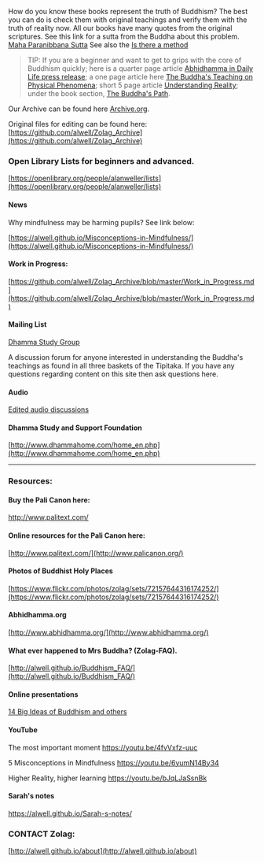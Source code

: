 How do you know these books represent the truth of Buddhism? The best you can do is check them with original teachings and verify them with the truth of reality now. All our books have many quotes from the original scriptures. See this link for a sutta from the Buddha about this problem. [Maha Paranibbana Sutta](https://github.com/alwell/Zolag_Archive/blob/master/Mah%C4%81parinibb%C4%81naSutta.md)
See also the [Is there a method](https://github.com/alwell/Zolag_Archive/blob/master/isthereamethod.md)

> TIP: If you are a beginner and want to get to grips with the core of Buddhism quickly; here is a quarter page article [Abhidhamma in Daily Life press release](https://github.com/alwell/Zolag_Archive/blob/master/Abhidhamma%20in%20Daily%20Life/ADL_PR.md); a one page article here [The Buddha's Teaching on Physical Phenomena](https://github.com/alwell/Zolag_Archive/blob/master/Physical%20phenomena-preface.md); short 5 page article [Understanding Reality](https://github.com/alwell/Zolag_Archive/tree/master/Understanding%20Reality/ur.md); under the book section, [The Buddha's Path](https://archive.org/details/TheBuddhasPath).

Our Archive can be found here [Archive.org](http://archive.org/bookmarks/Alan%20Weller). 

Original files for editing can be found here: [https://github.com/alwell/Zolag_Archive](https://github.com/alwell/Zolag_Archive)

### Open Library Lists for beginners and advanced.

[https://openlibrary.org/people/alanweller/lists](https://openlibrary.org/people/alanweller/lists)


#### News
Why mindfulness may be harming pupils? See link below:

[https://alwell.github.io/Misconceptions-in-Mindfulness/](https://alwell.github.io/Misconceptions-in-Mindfulness/)

#### Work in Progress:

[https://github.com/alwell/Zolag_Archive/blob/master/Work_in_Progress.md](https://github.com/alwell/Zolag_Archive/blob/master/Work_in_Progress.md)

####  Mailing List

[Dhamma Study Group](https://groups.io/g/dsg)

A discussion forum for anyone interested in understanding the Buddha's teachings as found in all three baskets of the Tipitaka. If you have any questions regarding content on this site then ask questions here.
 
#### Audio

[Edited audio discussions](http://www.dhammastudygroup.org)

#### Dhamma Study and Support Foundation
[http://www.dhammahome.com/home_en.php](http://www.dhammahome.com/home_en.php)

---

### Resources:

#### Buy the Pali Canon here:

http://www.palitext.com/

#### Online resources for the Pali Canon here:

[http://www.palitext.com/](http://www.palicanon.org/)

#### Photos of Buddhist Holy Places
[https://www.flickr.com/photos/zolag/sets/72157644316174252/](https://www.flickr.com/photos/zolag/sets/72157644316174252/)

#### Abhidhamma.org
[http://www.abhidhamma.org/](http://www.abhidhamma.org/)


#### What ever happened to Mrs Buddha? (Zolag-FAQ).

[http://alwell.github.io/Buddhism_FAQ/](http://alwell.github.io/Buddhism_FAQ/)

#### Online presentations
[14 Big Ideas of Buddhism and others](http://alwell.github.io/Decks/)

#### YouTube

The most important moment <https://youtu.be/4fvVxfz-uuc>

5 Misconceptions in Mindfulness <https://youtu.be/6yumN14By34>

Higher Reality, higher learning <https://youtu.be/bJqLJaSsnBk>

#### Sarah's notes

<https://alwell.github.io/Sarah-s-notes/>







### CONTACT Zolag: 

[http://alwell.github.io/about](http://alwell.github.io/about)

